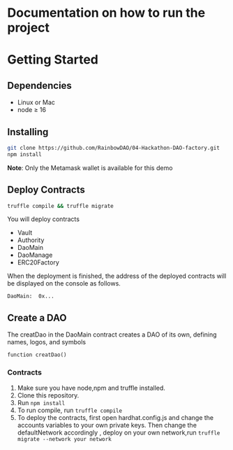 # Documentation on how to run the project

# Getting Started

## Dependencies

- Linux or Mac
- node ≥ 16


## Installing

```bash
git clone https://github.com/RainbowDAO/04-Hackathon-DAO-factory.git
npm install
```

**Note**: Only the Metamask wallet is available for this demo


## Deploy Contracts
```bash 
truffle compile && truffle migrate
```
You will deploy contracts
- Vault
- Authority
- DaoMain
- DaoManage
- ERC20Factory


When the deployment is finished, the address of the deployed contracts will be displayed on the console as follows.
```
DaoMain:  0x...
```

## Create a DAO
The creatDao in the DaoMain contract creates a DAO of its own, defining names, logos, and symbols
```
function creatDao()
```

### Contracts

1. Make sure you have node,npm and truffle installed.
2. Clone this repository.
3. Run ```npm install```
5. To run compile, run ```truffle compile```
6. To deploy the contracts, first open hardhat.config.js and change the accounts variables to your own private keys. Then change the defaultNetwork accordingly
   , deploy on your own network,run ```truffle migrate --network your network```

